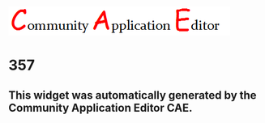 ![CAE](https://github.com/PhilCAEOrg/frontendComponent-357/blob/gh-pages/img/logo.png)  

357
===================


This widget was automatically generated by the Community Application Editor CAE.  
---------------
